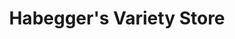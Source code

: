---
title: "Habegger's Variety Store"
url: /scottsville/habeggers-variety-store/
shop: variety store
---